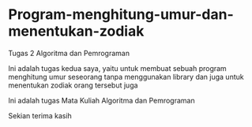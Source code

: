 # Program-menghitung-umur-dan-menentukan-zodiak
Tugas 2 Algoritma dan Pemrograman

Ini adalah tugas kedua saya, yaitu untuk membuat sebuah program menghitung umur seseorang tanpa menggunakan library
dan juga untuk menentukan zodiak orang tersebut juga

Ini adalah tugas Mata Kuliah Algoritma dan Pemrograman

Sekian terima kasih
